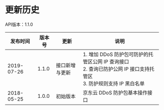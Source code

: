 # 更新历史 #
API版本：1.1.0

|发布时间|版本号|更新|说明|
|---|---|---|---|
|2019-07-26|1.1.0|接口新增与更新|1. 增加 DDoS 防护包可防护的托管区公网 IP 查询接口<br>2. 查询已防护公网 IP 接口支持托管区<br>3. 防护规则支持 IP 黑白名单|
|2018-05-25|1.0.0|初始版本|京东云 DDoS 防护包基本操作接口|